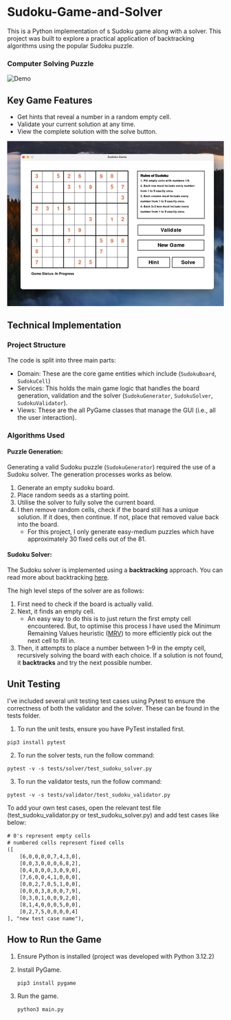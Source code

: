# Sudoku-Game-and-Solver

This is a Python implementation of s Sudoku game along with a solver. This project was built to explore a practical application of backtracking algorithms using the popular Sudoku puzzle.

### Computer Solving Puzzle

![Demo](assets/computer_solved.gif)

## Key Game Features

- Get hints that reveal a number in a random empty cell.
- Validate your current solution at any time.
- View the complete solution with the solve button.

![solved image](assets/unsolved.jpeg)

## Technical Implementation

### Project Structure

The code is split into three main parts:

- Domain: These are the core game entities which include (`SudokuBoard`, `SudokuCell`)
- Services: This holds the main game logic that handles the board generation, validation and the solver (`SudokuGenerator`, `SudokuSolver`, `SudokuValidator`).
- Views: These are the all PyGame classes that manage the GUI (i.e., all the user interaction).

### Algorithms Used

#### Puzzle Generation:

Generating a valid Sudoku puzzle (`SudokuGenerator`) required the use of a Sudoku solver. The generation processes works as below.

1. Generate an empty sudoku board.
2. Place random seeds as a starting point.
3. Utilise the solver to fully solve the current board.
4. I then remove random cells, check if the board still has a unique solution. If it does, then continue. If not, place that removed value back into the board.
   - For this project, I only generate easy-medium puzzles which have approximately 30 fixed cells out of the 81.

#### Sudoku Solver:

The Sudoku solver is implemented using a **backtracking** approach. You can read more about backtracking [here](https://www.geeksforgeeks.org/introduction-to-backtracking-2/).

The high level steps of the solver are as follows:

1. First need to check if the board is actually valid.
2. Next, it finds an empty cell.
   - An easy way to do this is to just return the first empty cell encountered. But, to optimise this process I have used the Minimum Remaining Values heuristic ([MRV](https://ai.stackexchange.com/questions/45705/minimum-remaining-values-heuristic-more-powerful-than-degree-heuristic)) to more efficiently pick out the next cell to fill in.
3. Then, it attempts to place a number between 1–9 in the empty cell, recursively solving the board with each choice. If a solution is not found, it **backtracks** and try the next possible number.

## Unit Testing

I've included several unit testing test cases using Pytest to ensure the correctness of both the validator and the solver. These can be found in the tests folder.

1. To run the unit tests, ensure you have PyTest installed first.

```
pip3 install pytest
```

2. To run the solver tests, run the follow command:

```
pytest -v -s tests/solver/test_sudoku_solver.py
```

3. To run the validator tests, run the follow command:

```
pytest -v -s tests/validator/test_sudoku_validator.py
```

To add your own test cases, open the relevant test file (test_sudoku_validator.py or test_sudoku_solver.py) and add test cases like below:

```
# 0's represent empty cells
# numbered cells represent fixed cells
([
    [6,0,0,0,0,7,4,3,0],
    [0,0,3,0,0,0,6,8,2],
    [0,4,8,0,0,3,0,9,0],
    [7,6,0,0,4,1,0,0,0],
    [0,0,2,7,0,5,1,0,0],
    [0,0,0,3,8,0,0,7,9],
    [0,3,0,1,0,0,9,2,0],
    [8,1,4,0,0,0,5,0,0],
    [0,2,7,5,0,0,0,0,4]
], "new test case name"),
```

## How to Run the Game

1. Ensure Python is installed (project was developed with Python 3.12.2)
2. Install PyGame.

   ```
   pip3 install pygame
   ```

3. Run the game.
   ```
   python3 main.py
   ```
